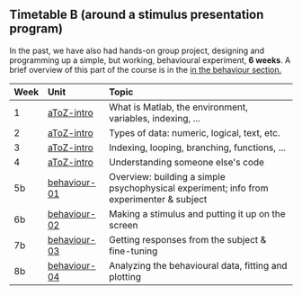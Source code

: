 ## Timetable B (around a stimulus presentation program)

In the past, we have also had  hands-on group project, designing and programming up a simple, but working, behavioural experiment, **6 weeks**. A brief overview of this part of the course is in the [in the behaviour section.](behaviour-01)


| Week | Unit                         | Topic                                                                                   |
|:-----|:-----------------------------|:----------------------------------------------------------------------------------------|
| 1    | [aToZ-intro](aToZ-intro)     | What is Matlab, the environment, variables, indexing, ...                               |
| 2    | [aToZ-intro](aToZ-intro)     | Types of data: numeric, logical, text, etc.                                             |
| 3    | [aToZ-intro](aToZ-intro)     | Indexing, looping, branching, functions, ...                                            |
| 4    | [aToZ-intro](aToZ-intro)     | Understanding someone else's code                                                       |
| 5b   | [behaviour-01](behaviour-01) | Overview: building a simple psychophysical experiment; info from experimenter & subject |
| 6b   | [behaviour-02](behaviour-02) | Making a stimulus and putting it up on the screen                                       |
| 7b   | [behaviour-03](behaviour-03) | Getting responses from the subject & fine-tuning                                        |
| 8b   | [behaviour-04](behaviour-04) | Analyzing the behavioural data, fitting and plotting                                    |